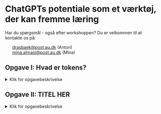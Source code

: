 # ChatGPTs potentiale som et værktøj, der kan fremme læring


Har du spørgsmål - også efter workshoppen? Du er velkommen til at kontakte os på: 
<ul style="list-style-type: none;">
<li><a href="mailto:drasbaek@post.au.dk">drasbaek@post.au.dk</a> (Anton)</li>
<li><a href="mailto:mina.almasi@post.au.dk">mina.almasi@post.au.dk</a> (Mina)</li>
</ul>

## Opgave I: Hvad er tokens?
<details>
  <summary>Klik for opgavebeskrivelse</summary>
  <p>Formålet med denne opgave er at opbygge en intuition for, hvordan ChatGPT opdeler tekst/ord sammenlignet med, hvordan vi mennesker gør. Den ser tekster i “tokens”, men hvordan inddeles disse tokens? Prøv jer frem med selv at skrive tekster, kopiere kendte tekster ind eller noget helt tredje! 
  
  Hop ind på dette link for at lege med ChatGPTs tokens: <a href="https://platform.openai.com/tokenizer">https://platform.openai.com/tokenizer</a></p>

  <p>Mens du eksperimenterer, kan du blandt andet reflektere over disse spørgsmål:</p>
  <ol>
    <li>Er der forskel på ordlængde?</li>
    <li>Er der forskel på, om ordet er “sjældent” eller mere normal?</li>
    <li>Er der forskelle på tværs af sprog? (Fx engelsk modsat dansk?)</li>
    <li>Hvad med specialtegn? (“æ, ø og å” og emojis)</li>
    <li>Hvad med tal? Hvordan fungerer de?</li>
  </ol>
  <p>BONUS: Har du et gæt på hvorfor tokens inddeles som de gør? Tag gerne udgangspunkt i den viden, du har fået om, hvordan GPT forstår sprog.</p>
  <p><strong>Skriv jeres mest interessante opdagelser ind på Padlet</strong> (gerne med et screenshot af teksten): <a href="https://padlet.com/drasbaek/chatgpt_workshop_1">https://padlet.com/drasbaek/chatgpt_workshop_1</a></p>
</details>


## Opgave II: TITEL HER
<details>
<summary>Klik for opgavebeskrivelse</summary>

OPGAVETEXT HER 

</details>
